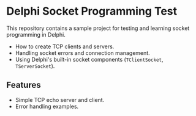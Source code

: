 # Delphi Socket Programming Test

This repository contains a sample project for testing and learning socket programming in Delphi.

- How to create TCP clients and servers.
- Handling socket errors and connection management.
- Using Delphi's built-in socket components (`TClientSocket`, `TServerSocket`).

## Features
- Simple TCP echo server and client.
- Error handling examples.
